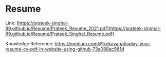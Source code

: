 # Resume
Link: [https://prateek-singhal-99.github.io/Resume/Prateek_Resume_2021.pdf](https://prateek-singhal-99.github.io/Resume/Prateek_Singhal_Resume.pdf)

Knowledge Reference: https://medium.com/@kekayan/display-your-resume-cv-pdf-in-website-using-github-73a088ac961d
